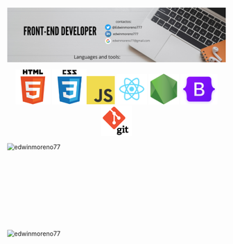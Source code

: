 <a href="https://www.linkedin.com/in/edwinmoreno777/" target="_blank"> <img  alt="html" src="https://github.com/edwinmoreno77/edwinmoreno77/blob/main/github-sin-lenguajes.png"> </a>

<p align="center"> <a href="https://www.linkedin.com/in/edwinmoreno777/" target="_blank"><img height="80" alt="html" src="https://github.com/edwinmoreno77/edwinmoreno77/blob/main/html.png"></a> 
<a href="https://www.linkedin.com/in/edwinmoreno777/" target="_blank"><img height="80" alt="css" src="https://github.com/edwinmoreno77/edwinmoreno77/blob/main/css.png"></a><a href="https://www.linkedin.com/in/edwinmoreno777/" target="_blank"><img height="65" alt="javascript" src="https://github.com/edwinmoreno77/edwinmoreno77/blob/main/javascript.png"></a>
<a href="https://www.linkedin.com/in/edwinmoreno777/" target="_blank"><img height="70" alt="react" src="https://github.com/edwinmoreno77/edwinmoreno77/blob/main/react.png"></a>
<a href="https://www.linkedin.com/in/edwinmoreno777/" target="_blank"><img height="70" alt="nodejs" src="https://github.com/edwinmoreno77/edwinmoreno77/blob/main/nodejs.png"></a>
<a href="https://www.linkedin.com/in/edwinmoreno777/" target="_blank"><img height="70" alt="nodejs" src="https://github.com/edwinmoreno77/edwinmoreno77/blob/main/bootstrap-logo-shadow.png"></a>
<a href="https://www.linkedin.com/in/edwinmoreno777/" target="_blank"><img height="70" alt="nodejs" src="https://github.com/edwinmoreno77/edwinmoreno77/blob/main/logo-git.png"></a></p>

<img align="left" src="https://github-readme-stats.vercel.app/api/top-langs?username=edwinmoreno77&show_icons=true&locale=en&layout=compact" width="380" height="200" alt="edwinmoreno77"/> </p> <p><img align="left" src="https://github-readme-stats.vercel.app/api?username=edwinmoreno77&show_icons=true&locale=en" width="420" height="200" alt="edwinmoreno77"/>

